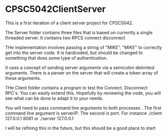# CPSC5042ClientServer

This is a first iteration of a client server project for CPSC5042.

The Server folder contains three files that is based on currently a single threaded server. It contains two RPCS
  connect
  disconnect
  
THe implementation involves passing a string of "MIKE", "MIKE" to correctly get into the server code. It is hardcoded, but should be changed to something that does some type
of authentication.

It uses a concept of sending server arguments via a semicolon delimited arguments. There is a parser on the server that will create a token array of these arguments.

THe Client folder contains a program to test the Connect, Disconnect RPC's. You can easily extend this. Hopefully by reviewing the code, you will see what can be done to adapt it 
to your needs.

You will need to pass command line arguments to both processes . The first command line argument is serverIP. The second is port. For instance  ./client 127.0.0.1 8081 or
./server 127.0.0.1

I will be refining this in the future, but this should be a good place to start
